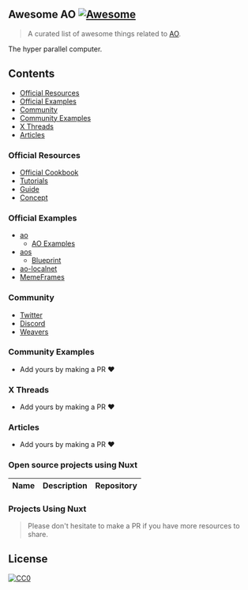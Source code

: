 ## Awesome AO [![Awesome](https://cdn.rawgit.com/sindresorhus/awesome/d7305f38d29fed78fa85652e3a63e154dd8e8829/media/badge.svg)](https://github.com/HelloRWA/awesome-ao)

> A curated list of awesome things related to [AO](https://ao.arweave.dev/).

The hyper parallel computer.

## Contents

- [Official Resources](#official-resources)
- [Official Examples](#official-examples)
- [Community](#community)
- [Community Examples](#community-examples)
- [X Threads](#x-threads)
- [Articles](#articles)

### Official Resources

- [Official Cookbook](https://cookbook_ao.g8way.io/)
- [Tutorials](https://cookbook_ao.g8way.io/tutorials/index.html)
- [Guide](https://cookbook_ao.g8way.io/guides/index.html)
- [Concept](https://cookbook_ao.g8way.io/concepts/index.html)

### Official Examples

- [ao](https://github.com/permaweb/ao)
  - [AO Examples](https://github.com/permaweb/ao/tree/main/lua-examples)
- [aos](https://github.com/permaweb/aos)
  - [Blueprint](https://github.com/permaweb/aos/tree/main/blueprints)
- [ao-localnet](https://github.com/permaweb/ao-localnet)
- [MemeFrames](https://github.com/permaweb/memeframes)

### Community

- [Twitter](https://twitter.com/aoTheComputer)
- [Discord](https://discord.gg/vYctEs7aTd)
- [Weavers](https://twitter.com/Weavers_Org)

### Community Examples

- Add yours by making a PR :heart:

### X Threads

- Add yours by making a PR :heart:

### Articles

- Add yours by making a PR :heart:

### Open source projects using Nuxt


| Name | Description | Repository |
|---|---|---|

### Projects Using Nuxt
  
> Please don't hesitate to make a PR if you have more resources to share.

## License

[![CC0](https://mirrors.creativecommons.org/presskit/buttons/88x31/svg/cc-zero.svg)](https://creativecommons.org/publicdomain/zero/1.0/)
